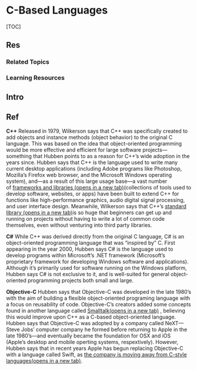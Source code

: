 # C-Based Languages

[TOC]



## Res
### Related Topics


### Learning Resources



## Intro



## Ref
[Tech 101: C, C++, C#, And Objective-C—What Are They, How Are They Related, And How Are They Used In Tech?]: https://skillcrush.com/blog/c-c-c-and-objective-c-2/

**C++**
Released in 1979, Wilkerson says that C++ was specifically created to add objects and instance methods (object behavior) to the original C language. This was based on the idea that object-oriented programming would be more effective and efficient for large software projects—something that Hubben points to as a reason for C++’s wide adoption in the years since. Hubben says that C++ is the language used to write many current desktop applications (including Adobe programs like Photoshop, Mozilla’s Firefox web browser, and the Microsoft Windows operating system), and—as a result of this large usage base—a vast number of [frameworks and libraries (opens in a new tab)](http://en.cppreference.com/w/cpp/links/libs)(collections of tools used to develop software, websites, or apps) have been built to extend C++ for functions like high-performance graphics, audio digital signal processing, and user interface design. Meanwhile, Wilkerson says that C++’s [standard library (opens in a new tab)](https://docs.microsoft.com/en-us/cpp/standard-library/cpp-standard-library-reference)is so huge that beginners can get up and running on projects without having to write a lot of common code themselves, even without venturing into third party libraries.

**C#**
While C++ was derived directly from the original C language, C# is an object-oriented programming language that was “inspired by” C. First appearing in the year 2000, Hubben says C# is the language used to develop programs within Microsoft’s .NET framework (Microsoft’s proprietary framework for developing Windows software and applications). Although it’s primarily used for software running on the Windows platform, Hubben says C# is not exclusive to it, and is well-suited for general object-oriented programming projects both small and large.

**Objective-C**
Hubben says that Objective-C was developed in the late 1980’s with the aim of building a flexible object-oriented programing language with a focus on reusability of code. Objective-C’s creators added some concepts found in another language called [Smalltalk(opens in a new tab)](http://web.cecs.pdx.edu/~harry/musings/SmalltalkOverview.html) , believing this would improve upon C++ as a C-based object-oriented language. Hubben says that Objective-C was adopted by a company called NeXT—Steve Jobs’ computer company he formed before returning to Apple in the late 1980’s—and eventually became the foundation for OSX and iOS (Apple’s desktop and mobile operting systems, respextively). However, Hubben says that in recent years Apple has begun replacing Objective-C with a language called Swift, as [the company is moving away from C-style languages(opens in a new tab)](https://www.wired.com/2014/06/apple-swift-language/).

